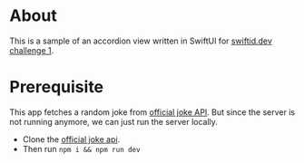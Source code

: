 # About

This is a sample of an accordion view written in SwiftUI for [swiftid.dev challenge 1](https://github.com/nicnocquee/swiftid-dev-challenge-1).

# Prerequisite

This app fetches a random joke from [official joke API](https://github.com/15Dkatz/official_joke_api). But since the server is not running anymore, we can just run the server locally.

- Clone the [official joke api](https://github.com/15Dkatz/official_joke_api).
- Then run `npm i && npm run dev`
